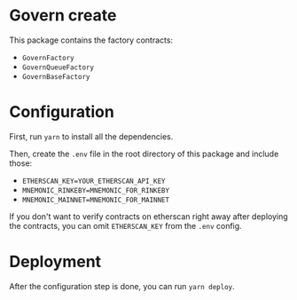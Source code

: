 # Govern create

This package contains the factory contracts:

- `GovernFactory`
- `GovernQueueFactory`
- `GovernBaseFactory`

# Configuration

First, run `yarn` to install all the dependencies.

Then, create the `.env` file in the root directory of this package and include those:

- `ETHERSCAN_KEY=YOUR_ETHERSCAN_API_KEY`
- `MNEMONIC_RINKEBY=MNEMONIC_FOR_RINKEBY`
- `MNEMONIC_MAINNET=MNEMONIC_FOR_MAINNET`

If you don't want to verify contracts on etherscan right away after deploying the contracts, you can omit `ETHERSCAN_KEY` from the `.env` config.

# Deployment

After the configuration step is done, you can run `yarn deploy`.
